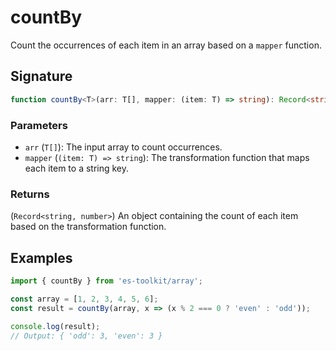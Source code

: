 # countBy

Count the occurrences of each item in an array based on a `mapper` function.

## Signature

```typescript
function countBy<T>(arr: T[], mapper: (item: T) => string): Record<string, number>;
```

### Parameters

- `arr` (`T[]`): The input array to count occurrences.
- `mapper` (`(item: T) => string`): The transformation function that maps each item to a string key.

### Returns

(`Record<string, number>`) An object containing the count of each item based on the transformation function.

## Examples

```javascript
import { countBy } from 'es-toolkit/array';

const array = [1, 2, 3, 4, 5, 6];
const result = countBy(array, x => (x % 2 === 0 ? 'even' : 'odd'));

console.log(result);
// Output: { 'odd': 3, 'even': 3 }
```
